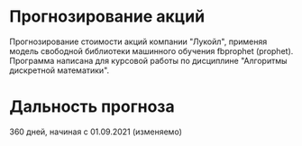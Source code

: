 # Прогнозирование акций
Прогнозирование стоимости акций компании "Лукойл", применяя модель свободной библиотеки машинного обучения fbprophet (prophet).
Программа написана для курсовой работы по дисциплине "Алгоритмы дискретной математики".
# Дальность прогноза
360 дней, начиная с 01.09.2021 (изменяемо)
